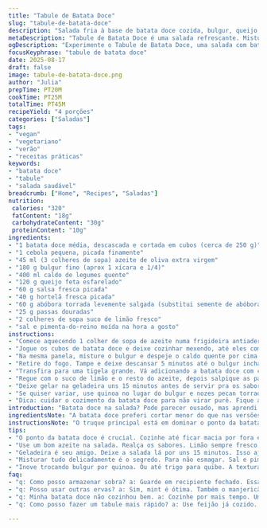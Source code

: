 ```yaml
---
title: "Tabule de Batata Doce"
slug: "tabule-de-batata-doce"
description: "Salada fria à base de batata doce cozida, bulgur, queijo feta, e ingredientes frescos como hortelã e salsinha, com toque de limão e sementes tostadas para textura. Versão com passas substituindo uvas passas comuns e abóbora no lugar das sementes de abóbora, trazendo uma cremosa crocância, aroma levemente adocicado e sabor refrescante. Receita fácil com cozimento parcial da batata doce antes de integrar os ingredientes, perfeita pra surpreender um almoço rápido porém sofisticado."
metaDescription: "Tabule de Batata Doce é uma salada refrescante. Mistura sabores que surpreendem o paladar. Perfeita para almoços leves e sofisticados."
ogDescription: "Experimente o Tabule de Batata Doce, uma salada com batata doce, bulgur e queijo feta. Uma combinação de sabores incrível."
focusKeyphrase: "tabule de batata doce"
date: 2025-08-17
draft: false
image: tabule-de-batata-doce.png
author: "Julia"
prepTime: PT20M
cookTime: PT25M
totalTime: PT45M
recipeYield: "4 porções"
categories: ["Saladas"]
tags:
- "vegan"
- "vegetariano"
- "verão"
- "receitas práticas"
keywords:
- "batata doce"
- "tabule"
- "salada saudável"
breadcrumb: ["Home", "Recipes", "Saladas"]
nutrition: 
 calories: "320"
 fatContent: "18g"
 carbohydrateContent: "30g"
 proteinContent: "10g"
ingredients:
- "1 batata doce média, descascada e cortada em cubos (cerca de 250 g)"
- "1 cebola pequena, picada finamente"
- "45 ml (3 colheres de sopa) azeite de oliva extra virgem"
- "180 g bulgur fino (aprox 1 xícara e 1/4)"
- "400 ml caldo de legumes quente"
- "120 g queijo feta esfarelado"
- "60 g salsa fresca picada"
- "40 g hortelã fresca picada"
- "60 g abóbora torrada levemente salgada (substitui semente de abóbora)"
- "25 g passas douradas"
- "2 colheres de sopa suco de limão fresco"
- "sal e pimenta-do-reino moída na hora a gosto"
instructions:
- "Comece aquecendo 1 colher de sopa de azeite numa frigideira antiaderente no fogo médio. Jogue a cebola picada e refogue até ficará translúcida, uns 3 minutos. O aroma deve abrir a cabeça, aquele cheiro levemente adocicado da cebola cozida."
- "Jogue os cubos de batata doce e deixe cozinhar mexendo, até eles começarem a amolecer mas ainda firmes, cerca de 8 a 10 minutos. Se precisar, pingue um pouco de água pra não grudar – não quer amassar, que fique com textura, pedaços reconhecíveis."
- "Na mesma panela, misture o bulgur e despeje o caldo quente por cima. Aumente o fogo até começar a ferver, ouça o chiado e bolhinhas. Assim que levantar fervura, tampe e diminua o fogo. Deixe cozinhar por uns 12 minutos, até o líquido ser quase todo absorvido. Não mexa muito, senão vira papa; o segredo é deixar o bulgur expandir gentilmente, que fique soltinho e úmido."
- "Retire do fogo. Tampe e deixe descansar 5 minutos até o bulgur inchar e os sabores assentarem. Depois solte tudo com um garfo, cuidado para não esmagar os grãos – a textura tem que estar leve, quase um tapete macio."
- "Transfira para uma tigela grande. Vá adicionando a batata doce com cebola, o queijo feta esmigalhado, e as ervas frescas. Misture delicadamente com colher de pau - nada de bater, pra manter pedaços inteiros e contraste de sabores."
- "Regue com o suco de limão e o resto do azeite, depois salpique as passas e a abóbora torrada. A abóbora vai dar aquele crunch diferente numa salada que geralmente é mais macia. Ajuste o sal e pimenta a gosto - o feta já traz salinidade, então cuidado pra não exagerar."
- "Deixe gelar na geladeira uns 15 minutos antes de servir pra os sabores se equilibrarem. Não ajeite com muita antecedência pois o bulgur pode ficar murcho. Acompanhe com iogurte natural ou um peito de frango assado bem temperado pra um contraste de temperaturas e texturas."
- "Se quiser variar, use quinoa no lugar do bulgur e nozes pecan torradas em vez da abóbora. Se não tiver passas, mandioquinha palha dá um toque crocante irresistível."
- "Dica: cuidar o cozimento da batata doce para não virar purê. Fique atento ao som de chiado com pouco vapor saindo da frigideira – sinal do ponto. Batata doce com cara, textura e sabor, não releitura de sopa."
introduction: "Batata doce na salada? Pode parecer ousado, mas aprendi que ela dá uma consistência e doçura natural que casa incrivelmente bem com a acidez do limão e a cremosidade do feta. Refogar a cebola lentamente traz uma doçura que equilibra as passas e as texturas que a abóbora torrada oferece. Essa salada virou coringa nas minhas reuniões de família, funciona como entrada leve ou acompanhamento substancioso. Sempre brinco que é uma mistura que surpreende o paladar, mostrando que o tabule pode ser reinventado usando ingredientes brasileiros, sem perder o frescor e vitalidade do prato original."
ingredientsNote: "A batata doce preferi cortar menor do que nas versões que vi porque facilita o cozimento uniforme e mantém textura firme. Substituir sementes de abóbora por pedaços de abóbora levemente tostados traz um conforto a mais, sabor que lembra norteariano do Brasil. Passas douradas dão um toque delicadamente doce, sem exagerar. O bulgur pode ser trocado por trigo para quibe ou mesmo quinoa, nesse caso a textura muda, mas mantém integração firme. Use um bom azeite pra realçar aromas e invista em ervas frescas; seca perde tudo, fica triste. Essa receita exige pouco sal, a feta cumpre com louvor seu papel salgado. Limão fresco é regra, refugo intenso de cebola ajuda no fundo. Caldo de legumes caseiro é diferencial, mas cubo potente salva no apuro."
instructionsNote: "O truque principal está em dominar o ponto da batata doce, não muita nem pouca, firme o suficiente pra manter identidade no prato final. Refogar a cebola devagar é primordial para seu dulçor ficar presente e não azedar o tabule. O cozimento do bulgur não pode virar mingau, por isso controlar fogo e descanso é vital; o vapor no fim garante hidratação, deixando textura única. Misturar tudo com cuidado evita esmagar ingredientes e a perda de crocância. Acrescentar as ervas frescas por último preserva aroma e cor vibrantes, essenciais para um tabule de cara bonita e sabor autêntico. Respeitar o tempo de gelar ajuda tudo a assentar, sem perder vivacidade. Ajustar sal e pimenta sempre no final pois o feta é temperado, controlar cuidadosamente evita salgar demais. Por fim, criar acompanhamentos que equilibrem quentinho e frio é forma de chamar para mesa e repetir o prato."
tips:
- "O ponto da batata doce é crucial. Cozinhe até ficar macia por fora e firme por dentro. Mexa a cebola até dourar levemente. O cheiro disso é único. Se a batata ficar mole, o prato vai perder a textura. Uma missão, né."
- "Use um bom azeite na salada. Realça os sabores. Limão sempre fresco, sem exagere, mas não esqueça. Se não tiver feta, experimente ricota mais salgada. O contraste deve continuar. O bulgur não pode virar mingau, controle o fogo. Se precisar, fique de olho."
- "Geladeira é seu amigo. Deixe a salada lá por uns 15 minutos. Isso ajuda os sabores a se encontrarem. Nada de fazer horas antes. O bulgur pode ficar murcho. Passas ou damascos dão um toque doce. Não tenha medo de experimentar."
- "Misturar tudo delicadamente é o segredo. Para não esmagar. Sal e pimenta sempre no final. O feta tá cheio de sal, pegue leve. Aproveite e use ervas frescas. O sabor fica incrível. Tem a cor vibrante que sua salada precisa."
- "Inove trocando bulgur por quinoa. Ou até trigo para quibe. A textura muda, mas fica boa. Se não tiver passas, coloque mandioca palha. Pode ser que surpreenda. A ideia é ter crocância junto da cremosidade. Não se esqueça de ajustar na hora."
faq:
- "q: Como posso armazenar sobra? a: Guarde em recipiente fechado. Essa salada aguenta. Mas, cuidado. O bulgur murcha. Se a temperatura subir, fica melhor. Mais fresco, menos macio."
- "q: Posso usar outras ervas? a: Sim, mint é ótima. Também o manjericão combina bem. Mas tire isso de peixe. Os sabores misturam. Não muito, um só pode brigar na receita."
- "q: Minha batata doce não cozinhou bem. a: Cozinhe por mais tempo. Uma pitada de sal na água ajuda. Mas, não a faça virar purê. O truque é ficar de olho."
- "q: Como posso fazer um tabule mais rápido? a: Use feijão já cozido. Isso corta tempo. Mas a ideia é dar futuro ao prato. Faça antes e deixe na geladeira com os temperos."

---
```

